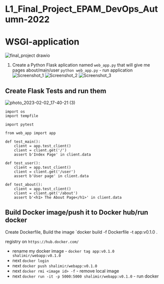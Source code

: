 # L1_Final_Project_EPAM_DevOps_Autumn-2022
# WSGI-application
![final_project drawio](https://user-images.githubusercontent.com/123692654/221325913-2baddefc-7690-4acd-b430-52313514e0b7.png)

1. Create a Python Flask aplication named `web_app.py` that will give me pages about/main/user 
`python web_app.py` - run application
![Screenshot_1](https://user-images.githubusercontent.com/123692654/221325914-50c7d9da-343c-4a03-a3ce-bd2c4f2998b2.png)
![Screenshot_2](https://user-images.githubusercontent.com/123692654/221325915-a0ba4034-5b06-4a89-99f8-5c47c869a443.png)
![Screenshot_3](https://user-images.githubusercontent.com/123692654/221325917-d2c31e41-b6bd-4114-b5a5-051240316af6.png)


## Create Flask Tests and run them
![photo_2023-02-02_17-40-21 (3)](https://user-images.githubusercontent.com/123692654/216374845-c4f7bc64-98f4-47b6-bad4-4c5079932108.jpg)
```
import os
import tempfile

import pytest

from web_app import app

def test_main():
    client = app.test_client()
    client = client.get('/')
    assert b'Index Page' in client.data

def test_user():
    client = app.test_client()
    client = client.get('/user')
    assert b'User page' in client.data

def test_about():
    client = app.test_client()
    client = client.get('/about')
    assert b'<h1> The About Page</h1>' in client.data
```
## Build Docker image/push it to Docker hub/run docker
Create Dockerfile, Build the image `docker build -f Dockerfile -t app:v0.1.0 .

registry on `https://hub.docker.com/`
- rename my docker image - `docker tag app:v0.1.0 shalimir/webapp:v0.1.0`
- next `docker login`
- next `docker push shalimir/webapp:v0.1.0`
- next `docker rmi <image id> -f` - remove local image
- next `docker run -it -p 5000:5000 shalimir/webapp:v0.1.0` - run docker

